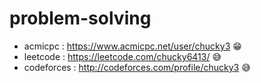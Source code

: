 ﻿# problem-solving
- acmicpc : https://www.acmicpc.net/user/chucky3 😁
- leetcode : https://leetcode.com/chucky6413/ 😅
- codeforces : http://codeforces.com/profile/chucky3 😅
